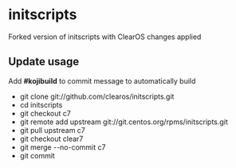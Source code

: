 # initscripts

Forked version of initscripts with ClearOS changes applied

## Update usage
  Add __#kojibuild__ to commit message to automatically build

* git clone git://github.com/clearos/initscripts.git
* cd initscripts
* git checkout c7
* git remote add upstream git://git.centos.org/rpms/initscripts.git
* git pull upstream c7
* git checkout clear7
* git merge --no-commit c7
* git commit
